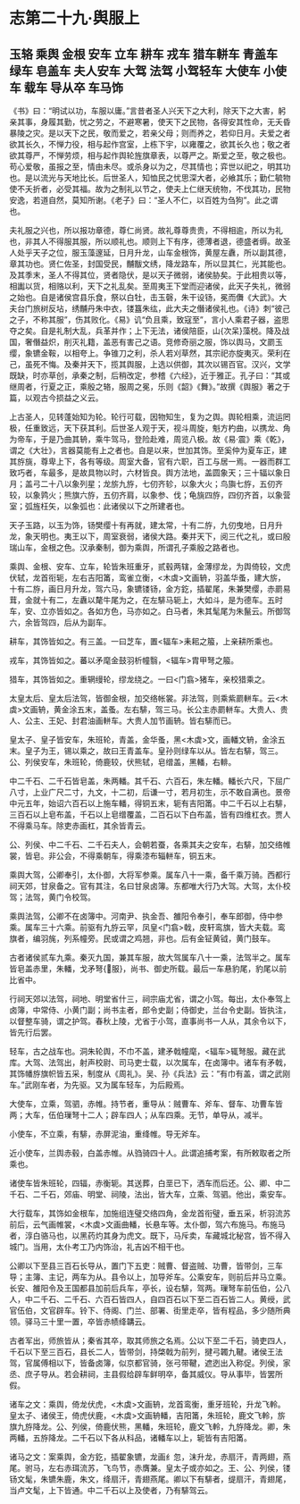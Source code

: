 # 志第二十九·舆服上

## 玉辂 乘舆 金根 安车 立车 耕车 戎车 猎车軿车 青盖车 绿车 皂盖车 夫人安车 大驾 法驾 小驾轻车 大使车 小使车 载车 导从卒 车马饰

《书》曰：“明试以功，车服以庸。”言昔者圣人兴天下之大利，除天下之大害，躬亲其事，身履其勤，忧之劳之，不避寒暑，使天下之民物，各得安其性命，无夭昏暴陵之灾。是以天下之民，敬而爱之，若亲父母；则而养之，若仰日月。夫爱之者欲其长久，不惮力役，相与起作宫室，上栋下宇，以雍覆之，欲其长久也；敬之者欲其尊严，不惮劳烦，相与起作舆轮旌旗章表，以尊严之。斯爱之至，敬之极也。苟心爱敬，虽报之至，情由未尽。或杀身以为之，尽其情也；弈世以祀之，明其功也。是以流光与天地比长。后世圣人，知恤民之忧思深大者，必飨其乐；勤仁毓物使不夭折者，必受其福。故为之制礼以节之，使夫上仁继天统物，不伐其功，民物安逸，若道自然，莫知所谢。《老子》曰：“圣人不仁，以百姓为刍狗”。此之谓也。

夫礼服之兴也，所以报功章德，尊仁尚贤。故礼尊尊贵贵，不得相逾，所以为礼也，非其人不得服其服，所以顺礼也。顺则上下有序，德薄者退，德盛者缛。故圣人处乎天子之位，服玉藻邃延，日月升龙，山车金根饰，黄屋左纛，所以副其德，章其功也。贤仁佐圣，封国受民，黼黻文绣，降龙路车，所以显其仁，光其能也。及其季末，圣人不得其位，贤者隐伏，是以天子微弱，诸侯胁矣。于此相贵以等，相讟以货，相赂以利，天下之礼乱矣。至周夷王下堂而迎诸侯，此天子失礼，微弱之始也。自是诸侯宫县乐食，祭以白牡，击玉磬，朱干设钖，冕而儛《大武》。大夫台门旅树反坫，绣黼丹朱中衣，镂簋朱纮，此大夫之僭诸侯礼也。《诗》刺“彼己之子，不称其服”，伤其败化。《易》讥“负且乘，致寇至”，言小人乘君子器，盗思夺之矣。自是礼制大乱，兵革并作；上下无法，诸侯陪臣，山{次呆}藻棁。降及战国，奢僭益炽，削灭礼籍，盖恶有害己之语。竞修奇丽之服，饰以舆马，文罽玉缨，象镳金鞍，以相夸上。争锥刀之利，杀人若刈草然，其宗祀亦旋夷灭。荣利在己，虽死不悔。及秦并天下，揽其舆服，上选以供御，其次以锡百官。汉兴，文学既缺，时亦草创，承秦之制，后稍改定，参稽《六经》，近于雅正。孔子曰：“其或继周者，行夏之正，乘殷之辂，服周之冕，乐则《韶》《舞》。”故撰《舆服》著之于篇，以观古今损益之义云。

上古圣人，见转蓬始知为轮。轮行可载，因物知生，复为之舆。舆轮相乘，流运罔极，任重致远，天下获其利。后世圣人观于天，视斗周旋，魁方杓曲，以携龙、角为帝车，于是乃曲其辀，乘牛驾马，登险赴难，周览八极。故《易·震》乘《乾》，谓之《大壮》，言器莫能有上之者也。自是以来，世加其饰。至奚仲为夏车正，建其斿旐，尊卑上下，各有等级。周室大备，官有六职，百工与居一焉。一器而群工致巧者，车最多，是故具物以时，六材皆良。舆方法地，盖圆象天；三十辐以象日月；盖弓二十八以象列星；龙旂九斿，七仞齐轸，以象大火；鸟旟七斿，五仞齐较，以象鹑火；熊旗六斿，五仞齐肩，以象参、伐；龟旐四斿，四仞齐首，以象营室；弧旌枉矢，以象弧也：此诸侯以下之所建者也。

天子玉路，以玉为饰，钖樊缨十有再就，建太常，十有二斿，九仞曳地，日月升龙，象天明也。夷王以下，周室衰弱，诸侯大路。秦并天下，阅三代之礼，或曰殷瑞山车，金根之色。汉承秦制，御为乘舆，所谓孔子乘殷之路者也。

乘舆、金根、安车、立车，轮皆朱班重牙，贰毂两辖，金薄缪龙，为舆倚较，文虎伏轼，龙首衔轭，左右吉阳筩，鸾雀立衡，<木虡>文画辀，羽盖华蚤，建大旂，十有二斿，画日月升龙，驾六马，象镳镂钖，金方釳，插翟尾，朱兼樊缨，赤罽易茸，金就十有二，左纛以氂牛尾为之，在左騑马轭上，大如斗，是为德车。五时车，安、立亦皆如之。各如方色，马亦如之。白马者，朱其髦尾为朱鬣云。所御驾六，余皆驾四，后从为副车。

耕车，其饰皆如之。有三盖。一曰芝车，置<辐车>耒耜之箙，上亲耕所乘也。

戎车，其饰皆如之。蕃以矛麾金鼓羽析幢翳，<辐车>胄甲弩之箙。

猎车，其饰皆如之。重辋缦轮，缪龙绕之。一曰<门翕>猪车，亲校猎乘之。

太皇太后、皇太后法驾，皆御金根，加交络帐裳。非法驾，则乘紫罽軿车。云<木虡>文画辀，黄金涂五末，盖蚤。左右騑，驾三马。长公主赤罽軿车。大贵人、贵人、公主、王妃、封君油画軿车。大贵人加节画辀。皆右騑而已。

皇太子、皇子皆安车，朱班轮，青盖，金华蚤，黑<木虡>文，画轓文辀，金涂五末。皇子为王，锡以乘之，故曰王青盖车。皇孙则绿车以从。皆左右騑，驾三。公、列侯安车，朱班轮，倚鹿较，伏熊轼，皂缯盖，黑轓，右輫。

中二千石、二千石皆皂盖，朱两轓。其千石、六百石，朱左轓。轓长六尺，下屈广八寸，上业广尺二寸，九文，十二初，后谦一寸，若月初生，示不敢自满也。景帝中元五年，始诏六百石以上施车轓，得铜五末，轭有吉阳筩。中二千石以上右騑，三百石以上皂布盖，千石以上皂缯覆盖，二百石以下白布盖，皆有四维杠衣。贾人不得乘马车。除吏赤画杠，其余皆青云。

公、列侯、中二千石、二千石夫人，会朝若蚕，各乘其夫之安车，右騑，加交络帷裳，皆皂。非公会，不得乘朝车，得乘漆布辎軿车，铜五末。

乘舆大驾，公卿奉引，太仆御，大将军参乘。属车八十一乘，备千乘万骑。西都行祠天郊，甘泉备之。官有其注，名曰甘泉卤簿。东都唯大行乃大驾。大驾，太仆校驾；法驾，黄门令校驾。

乘舆法驾，公卿不在卤簿中。河南尹、执金吾、雒阳令奉引，奉车郎御，侍中参乘。属车三十六乘。前驱有九斿云罕，凤皇<门翕>戟，皮轩鸾旗，皆大夫载。鸾旗者，编羽旄，列系幢旁。民或谓之鸡翘，非也。后有金钲黄钺，黄门鼓车。

古者诸侯贰车九乘。秦灭九国，兼其车服，故大驾属车八十一乘，法驾半之。属车皆皂盖赤里，朱轓，戈矛弩{服}，尚书、御史所载。最后一车悬豹尾，豹尾以前比省中。

行祠天郊以法驾，祠地、明堂省什三，祠宗庙尤省，谓之小驾。每出，太仆奉驾上卤簿，中常侍、小黄门副；尚书主者，郎令史副；侍御史，兰台令史副。皆执注，以督整车骑，谓之护驾。春秋上陵，尤省于小驾，直事尚书一人从，其余令以下，皆先行后罢。

轻车，古之战车也。洞朱轮舆，不巾不盖，建矛戟幢麾，<辐车>辄弩服。藏在武库。大驾、法驾出，射声校尉、司马吏士载，以次属车，在卤簿中。诸车有矛戟，其饰幡斿旗帜皆五采，制度从《周礼》。吴、孙《兵法》云：“有巾有盖，谓之武刚车。”武刚车者，为先驱。又为属车轻车，为后殿焉。

大使车，立乘，驾驷，赤帷。持节者，重导从：贼曹车、斧车、督车、功曹车皆两；大车，伍伯璅弩十二人；辟车四人；从车四乘。无节，单导从，减半。

小使车，不立乘，有騑，赤屏泥油，重绛帷。导无斧车。

近小使车，兰舆赤毂，白盖赤帷。从驺骑四十人。此谓追捕考案，有所敕取者之所乘也。

诸使车皆朱班轮，四辐，赤衡轭。其送葬，白垩已下，洒车而后还。公、卿、中二千石、二千石，郊庙、明堂、祠陵，法出，皆大车，立乘、驾驷。他出，乘安车。

大行载车，其饰如金根车，加施组连璧交络四角，金龙首衔璧，垂五采，析羽流苏前后，云气画帷裳，<木虡>文画曲轓，长悬车等。太仆御，驾六布施马。布施马者，淳白骆马也，以黑药灼其身为虎文。既下，马斥卖，车藏城北秘宫，皆不得入城门。当用，太仆考工乃内饰治，礼吉凶不相干也。

公卿以下至县三百石长导从，置门下五吏：贼曹、督盗贼、功曹，皆带剑，三车导；主簿、主记，两车为从。县令以上，加导斧车。公乘安车，则前后并马立乘。长安、雒阳令及王国都县加前后兵车，亭长，设右騑，驾两。璅弩车前伍伯，公八人，中二千石、二千石、六百石皆四人，自四百石以下至二百石皆二人。黄绶，武官伍伯，文官辟车。铃下、侍阁、门兰、部署、街里走卒，皆有程品，多少随所典领。驿马三十里一置，卒皆赤帻绛韝云。

古者军出，师旅皆从；秦省其卒，取其师旅之名焉。公以下至二千石，骑吏四人，千石以下至三百石，县长二人，皆带剑，持棨戟为前列，揵弓韣九鞬。诸侯王法驾，官属傅相以下，皆备卤簿，似京都官骑，张弓带鞬，遮迾出入称促。列侯，家丞、庶子导从。若会耕祠，主县假给辟车鲜明卒，备其威仪。导从事毕，皆罢所假。

诸车之文：乘舆，倚龙伏虎，<木虡>文画辀，龙首鸾衡，重牙班轮，升龙飞軨。皇太子、诸侯王，倚虎伏鹿，<木虡>文画辀轓，吉阳筩，朱班轮，鹿文飞軨，旂旗九斿降龙。公、列侯，倚鹿伏熊，黑轓，朱班轮，鹿文飞軨，九斿降龙。卿，朱两轓，五斿降龙。二千石以下各从科品，诸轓车以上，轭皆有吉阳筩。

诸马之文：案乘舆，金方釳，插翟象镳，龙画纟忽，沫升龙，赤扇汗，青两翅，燕尾。驸马，左右赤珥流苏，飞鸟节，赤膺兼。皇太子或亦如之。王、公、列侯，镂钖文髦，朱镳朱鹿，朱文，绛扇汗，青翅燕尾。卿以下有騑者，缇扇汗，青翅尾，当卢文髦，上下皆通。中二千石以上及使者，乃有騑驾云。
